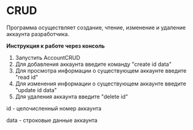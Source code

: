 # CRUD
Программа осуществляет создание, чтение, изменение и удаление
аккаунта разработчика.

**Инструкция к работе через консоль** 

1. Запустить AccountCRUD
2. Для добавления аккаунта введите команду "create id data"
3. Для просмотра информации о существующем аккаунте введите
"read id"
4. Для изменения информации о существующем аккаунте введите
"update id data"
5. Для удаления аккаунта введите "delete id"

id - целочисленный номер аккаунта

data - строковые данные аккаунта
 
